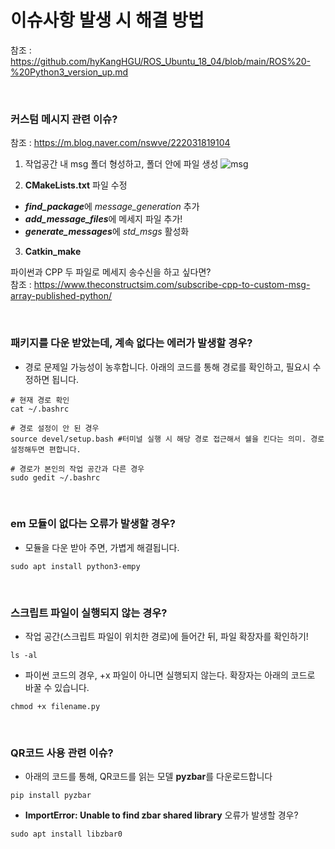 # 이슈사항 발생 시 해결 방법

참조 : https://github.com/hyKangHGU/ROS_Ubuntu_18_04/blob/main/ROS%20-%20Python3_version_up.md

<br>

### 커스텀 메시지 관련 이슈?

참조 : https://m.blog.naver.com/nswve/222031819104

1. 작업공간 내 msg 폴더 형성하고, 폴더 안에 파일 생성
![msg](https://user-images.githubusercontent.com/84503980/204326203-c27e73e6-8b1f-4a07-9af6-82922e0a683d.png)


2. **CMakeLists.txt** 파일 수정

- ***find_package***에 *message_generation* 추가
- ***add_message_files***에 메세지 파일 추가!
- ***generate_messages***에 *std_msgs* 활성화

3. **Catkin_make**

파이썬과 CPP 두 파일로 메세지 송수신을 하고 싶다면? \
참조 : https://www.theconstructsim.com/subscribe-cpp-to-custom-msg-array-published-python/

<br>

### 패키지를 다운 받았는데, 계속 없다는 에러가 발생할 경우?
- 경로 문제일 가능성이 농후합니다. 아래의 코드를 통해 경로를 확인하고, 필요시 수정하면 됩니다.
```
# 현재 경로 확인
cat ~/.bashrc

# 경로 설정이 안 된 경우
source devel/setup.bash #터미널 실행 시 해당 경로 접근해서 쉘을 킨다는 의미. 경로 설정해두면 편합니다.

# 경로가 본인의 작업 공간과 다른 경우
sudo gedit ~/.bashrc
```

<br>

### em 모듈이 없다는 오류가 발생할 경우?

- 모듈을 다운 받아 주면, 가볍게 해결됩니다.

```
sudo apt install python3-empy
```

<br>

### 스크립트 파일이 실행되지 않는 경우?

- 작업 공간(스크립트 파일이 위치한 경로)에 들어간 뒤, 파일 확장자를 확인하기!

```
ls -al
```

- 파이썬 코드의 경우, +x 파일이 아니면 실행되지 않는다. 확장자는 아래의 코드로 바꿀 수 있습니다.
```
chmod +x filename.py
```

<br>

### QR코드 사용 관련 이슈?

- 아래의 코드를 통해, QR코드를 읽는 모델 **pyzbar**를 다운로드합니다
```
pip install pyzbar
```
- **ImportError: Unable to find zbar shared library** 오류가 발생할 경우?
```
sudo apt install libzbar0
```
